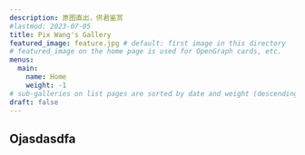 ```yaml
---
description: 原图直出，供君鉴赏
#lastmod: 2023-07-05
title: Pix Wang's Gallery
featured_image: feature.jpg # default: first image in this directory
# featured_image on the home page is used for OpenGraph cards, etc.
menus:
  main:
    name: Home
    weight: -1
# sub-galleries on list pages are sorted by date and weight (descending)
draft: false
---
```


## Ojasdasdfa